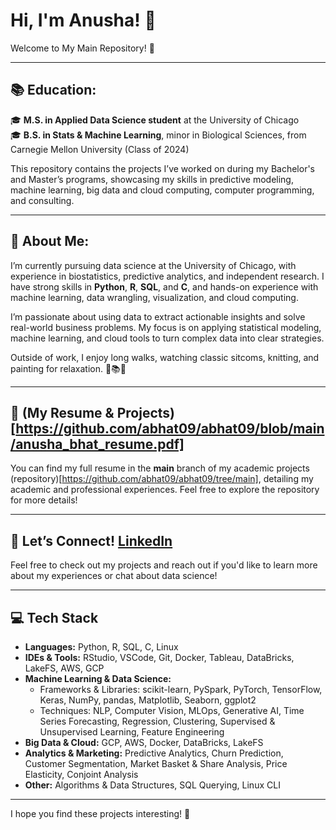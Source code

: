# Hi, I'm Anusha! 🌟  
Welcome to My Main Repository! 👋

---

## 📚 **Education:**  

🎓 **M.S. in Applied Data Science student** at the University of Chicago  
🎓 **B.S. in Stats & Machine Learning**, minor in Biological Sciences, from Carnegie Mellon University (Class of 2024)  

This repository contains the projects I’ve worked on during my Bachelor's and Master’s programs, showcasing my skills in predictive modeling, machine learning, big data and cloud computing, computer programming, and consulting. 

---

## 🌸 **About Me:**   

I’m currently pursuing data science at the University of Chicago, with experience in biostatistics, predictive analytics, and independent research. I have strong skills in **Python**, **R**, **SQL**, and **C**, and hands-on experience with machine learning, data wrangling, visualization, and cloud computing.

I’m passionate about using data to extract actionable insights and solve real-world business problems. My focus is on applying statistical modeling, machine learning, and cloud tools to turn complex data into clear strategies.

Outside of work, I enjoy long walks, watching classic sitcoms, knitting, and painting for relaxation. 🎨📚🍝

---

## 📄 (**My Resume & Projects**)[https://github.com/abhat09/abhat09/blob/main/anusha_bhat_resume.pdf]
You can find my full resume in the **main** branch of my academic projects (repository)[https://github.com/abhat09/abhat09/tree/main], detailing my academic and professional experiences. Feel free to explore the repository for more details!

---

## 🌱 **Let’s Connect!**  [LinkedIn](https://www.linkedin.com/in/anushabhat09)
Feel free to check out my projects and reach out if you'd like to learn more about my experiences or chat about data science!  



---

## 💻 **Tech Stack**

- **Languages:** Python, R, SQL, C, Linux  
- **IDEs & Tools:** RStudio, VSCode, Git, Docker, Tableau, DataBricks, LakeFS, AWS, GCP  
- **Machine Learning & Data Science:**  
  - Frameworks & Libraries: scikit-learn, PySpark, PyTorch, TensorFlow, Keras, NumPy, pandas, Matplotlib, Seaborn, ggplot2  
  - Techniques: NLP, Computer Vision, MLOps, Generative AI, Time Series Forecasting, Regression, Clustering, Supervised & Unsupervised Learning, Feature Engineering  
- **Big Data & Cloud:** GCP, AWS, Docker, DataBricks, LakeFS  
- **Analytics & Marketing:** Predictive Analytics, Churn Prediction, Customer Segmentation, Market Basket & Share Analysis, Price Elasticity, Conjoint Analysis  
- **Other:** Algorithms & Data Structures, SQL Querying, Linux CLI  


---

I hope you find these projects interesting! 🚀
